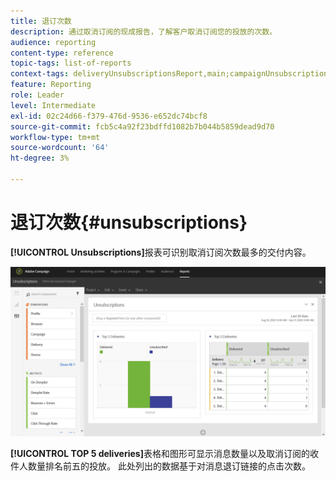 ```yaml
---
title: 退订次数
description: 通过取消订阅的现成报告，了解客户取消订阅您的投放的次数。
audience: reporting
content-type: reference
topic-tags: list-of-reports
context-tags: deliveryUnsubscriptionsReport,main;campaignUnsubscriptionsReport,main;programUnsubscriptionsReport,main
feature: Reporting
role: Leader
level: Intermediate
exl-id: 02c24d66-f379-476d-9536-e652dc74bcf8
source-git-commit: fcb5c4a92f23bdffd1082b7b044b5859dead9d70
workflow-type: tm+mt
source-wordcount: '64'
ht-degree: 3%

---
```


# 退订次数{#unsubscriptions}

**[!UICONTROL Unsubscriptions]**&#x200B;报表可识别取消订阅次数最多的交付内容。

![](assets/delivery_reports_unsub.png)

**[!UICONTROL TOP 5 deliveries]**&#x200B;表格和图形可显示消息数量以及取消订阅的收件人数量排名前五的投放。 此处列出的数据基于对消息退订链接的点击次数。
